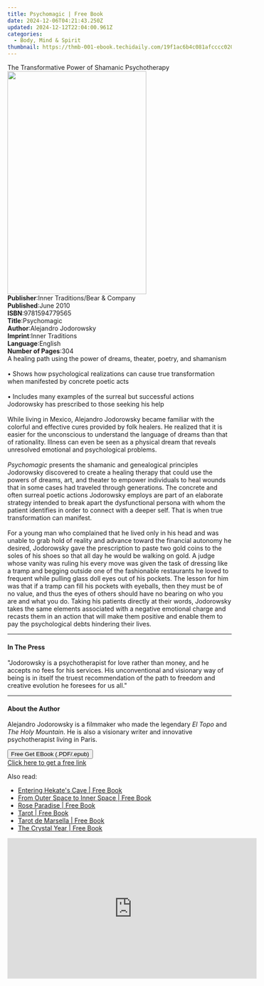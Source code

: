 ```yaml
---
title: Psychomagic | Free Book
date: 2024-12-06T04:21:43.250Z
updated: 2024-12-12T22:04:00.961Z
categories:
  - Body, Mind & Spirit
thumbnail: https://thmb-001-ebook.techidaily.com/19f1ac6b4c081afcccc020a372487866e4368501321a944586b51a404ab45809.jpg
---
```

<main id="book-container">
  <div class="flex flex-col">
    <div class="book-brief flex-1 py-6 px-4 sm:p-6 md:py-10 md:px-8">
      <!-- brief-->
      <div class="book-brief-main">
        The Transformative Power of Shamanic Psychotherapy
      </div>
    </div>
    <div
      class="book-meta-info flex-1 grid gap-4 col-start-1 col-end-3 row-start-1 sm:mb-6 sm:grid-cols-4 lg:gap-6 lg:col-start-2 lg:row-end-6 lg:row-span-6 lg:mb-0"
    >
      <div
        class="book-meta-info-left place-content-center mt-4 p-4 text-sm leading-6 col-start-2 col-span-2 dark:text-slate-400"
      >
        <img
          class="w-full h-500 object-cover rounded-lg sm:h-255 sm:col-span-2 lg:col-span-full"
          src="https://img-001-ebook.techidaily.com/3bb53d034a4a7000c3738507bd370283c22446019103e7ccd79709464f3d7c1c.jpg"
          alt=""
          width="312"
          height="500"
        />
      </div>
      <div
        class="book-meta-info-right mt-2 col-start-1 row-start-2 col-span-3 self-center"
      >
        <!-- meta data  -->
        <div class="flex flex-col px-4 md:px-8">
          <div class="flex-1">
            <strong>Publisher</strong>:<span class="px-2"
              >Inner Traditions/Bear &amp; Company</span
            >
          </div>
          <div class="flex-1">
            <strong>Published</strong>:<span class="px-2">June 2010</span>
          </div>
          <div class="flex-1">
            <strong>ISBN</strong>:<span class="px-2">9781594779565</span>
          </div>
          <div class="flex-1">
            <strong>Title</strong>:<span class="px-2">Psychomagic</span>
          </div>
          <div class="flex-1">
            <strong>Author</strong>:<span class="px-2"
              >Alejandro Jodorowsky</span
            >
          </div>
          <div class="flex-1">
            <strong>Imprint</strong>:<span class="px-2">Inner Traditions</span>
          </div>
          <div class="flex-1">
            <strong>Language</strong>:<span class="px-2">English</span>
          </div>
          <div class="flex-1">
            <strong>Number of Pages</strong>:<span class="px-2">304</span>
          </div>
        </div>
      </div>
    </div>
    <div class="book-description flex-1 py-6 px-4 sm:p-6 md:py-10 md:px-8">
      <div class="book-description-main">
        <div accordion-content="" id="description">
          A healing path using the power of dreams, theater, poetry, and
          shamanism <br />
          <br />• Shows how psychological realizations can cause true
          transformation when manifested by concrete poetic acts <br />
          <br />• Includes many examples of the surreal but successful actions
          Jodorowsky has prescribed to those seeking his help <br />
          <br />While living in Mexico, Alejandro Jodorowsky became familiar
          with the colorful and effective cures provided by folk healers. He
          realized that it is easier for the unconscious to understand the
          language of dreams than that of rationality. Illness can even be seen
          as a physical dream that reveals unresolved emotional and
          psychological problems. <br />
          <br /><i>Psychomagic</i> presents the shamanic and genealogical
          principles Jodorowsky discovered to create a healing therapy that
          could use the powers of dreams, art, and theater to empower
          individuals to heal wounds that in some cases had traveled through
          generations. The concrete and often surreal poetic actions Jodorowsky
          employs are part of an elaborate strategy intended to break apart the
          dysfunctional persona with whom the patient identifies in order to
          connect with a deeper self. That is when true transformation can
          manifest. <br />
          <br />For a young man who complained that he lived only in his head
          and was unable to grab hold of reality and advance toward the
          financial autonomy he desired, Jodorowsky gave the prescription to
          paste two gold coins to the soles of his shoes so that all day he
          would be walking on gold. A judge whose vanity was ruling his every
          move was given the task of dressing like a tramp and begging outside
          one of the fashionable restaurants he loved to frequent while pulling
          glass doll eyes out of his pockets. The lesson for him was that if a
          tramp can fill his pockets with eyeballs, then they must be of no
          value, and thus the eyes of others should have no bearing on who you
          are and what you do. Taking his patients directly at their words,
          Jodorowsky takes the same elements associated with a negative
          emotional charge and recasts them in an action that will make them
          positive and enable them to pay the psychological debts hindering
          their lives.
        </div>
        <div class="accordion-fader"></div>
      </div>
    </div>
    <div class="book-excerpts flex-1 py-6 px-4 sm:p-6 md:py-10 md:px-8">
      <!-- excerpts-->
      <div class="book-excerpts-main">
        <hr />
        <h4 class="placeholder placeholder-heading">
          <span>In The Press</span>
        </h4>
        <p>
          "Jodorowsky is a psychotherapist for love rather than money, and he
          accepts no fees for his services. His unconventional and visionary way
          of being is in itself the truest recommendation of the path to freedom
          and creative evolution he foresees for us all."
        </p>
      </div>
    </div>
    <div class="book-about-author flex-1 py-6 px-4 sm:p-6 md:py-10 md:px-8">
      <!-- about author-->
      <div class="book-main-author-main">
        <hr />
        <h4 class="placeholder placeholder-heading">
          <span>About the Author</span>
        </h4>
        <p>
          Alejandro Jodorowsky is a filmmaker who made the legendary
          <i>El Topo</i> and <i>The Holy Mountain</i>. He is also a visionary
          writer and innovative psychotherapist living in Paris.
        </p>
      </div>
    </div>
    <div class="book-free-get flex-1 py-6 px-4 sm:p-6 md:py-10 md:px-8">
      <button
        id="btn-free-get"
        class="bg-blue-500 hover:bg-blue-700 text-white font-bold py-2 px-4 rounded"
      >
        Free Get EBook (.PDF/.epub)
      </button>
      <div id="countdown-display" class="px-2 text-lg mt-2"></div>
      <a
        id="free-link"
        class="hidden bg-blue-500 hover:bg-blue-700 text-white font-bold py-2 px-4 rounded"
        href="https://www.ebooks.com/en-us/book/95782197/psychomagic/alejandro-jodorowsky/"
        target="_blank"
        >Click here to get a free link</a
      >
    </div>
    <script>
      let countdownTime = 0;
      let countdownInterval = null;
      document
        .getElementById('btn-free-get')
        .addEventListener('click', startCountdown);
      function startCountdown() {
        countdownTime = new Date().getTime() + 60000 * 3;
        countdownInterval = setInterval(updateCountdown, 1000);
        document.getElementById('btn-free-get').disabled = true;
        document
          .getElementById('btn-free-get')
          .classList.add('bg-gray-500', 'cursor-not-allowed');
      }
      function updateCountdown() {
        let currentTime = new Date().getTime();
        let timeLeft = countdownTime - currentTime;
        let secondsLeft = Math.floor(timeLeft / 1000);
        document.getElementById('countdown-display').innerHTML =
          `Remaining time: ${secondsLeft} seconds.`;
        if (secondsLeft <= 0) {
          clearInterval(countdownInterval);
          document.getElementById('btn-free-get').classList.add('hidden');
          document.getElementById('free-link').classList.remove('hidden');
          document.getElementById('countdown-display').innerHTML = '';
        }
      }
    </script>
  </div>
</main>

<ins class="adsbygoogle"
      style="display:block"
      data-ad-client="ca-pub-7571918770474297"
      data-ad-slot="8358498916"
      data-ad-format="auto"
      data-full-width-responsive="true"></ins>
    

<span class="atpl-alsoreadstyle">Also read:</span>
<div><ul>
<li><a href="https://novels-ebooks.techidaily.com/210503053-9781633412828-entering-hekates-cave/"><u>Entering Hekate's Cave | Free Book</u></a></li>
<li><a href="https://novels-ebooks.techidaily.com/210503054-9781633412804-from-outer-space-to-inner-space/"><u>From Outer Space to Inner Space | Free Book</u></a></li>
<li><a href="https://novels-ebooks.techidaily.com/210503865-9781644688489-rose-paradise/"><u>Rose Paradise | Free Book</u></a></li>
<li><a href="https://novels-ebooks.techidaily.com/210503809-9781761038075-tarot/"><u>Tarot | Free Book</u></a></li>
<li><a href="https://novels-ebooks.techidaily.com/210503793-9788792633859-tarot-de-marsella/"><u>Tarot de Marsella | Free Book</u></a></li>
<li><a href="https://novels-ebooks.techidaily.com/210504139-9781787139367-the-crystal-year/"><u>The Crystal Year | Free Book</u></a></li>
</ul></div>

<!-- affiliate ads begin -->
<iframe width="560" height="315" src="https://www.youtube.com/embed/LT4sdZgUvRQ?si=SvQD5FouEzu4UHpJ" title="YouTube video player" frameborder="0" allow="accelerometer; autoplay; clipboard-write; encrypted-media; gyroscope; picture-in-picture; web-share" referrerpolicy="strict-origin-when-cross-origin" allowfullscreen></iframe>
<!-- affiliate ads end -->

